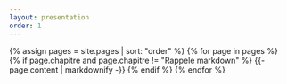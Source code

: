 ```yaml
---
layout: presentation
order: 1
---
```



{% assign pages = site.pages | sort: "order" %}
{% for page in pages %}
 {% if page.chapitre and page.chapitre != "Rappele markdown" %}
    {{- page.content | markdownify -}}
  {% endif %}
{% endfor %}
 
  
  